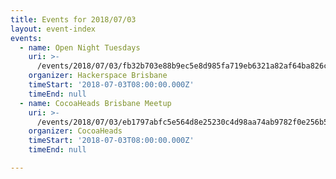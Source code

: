 ```yaml
---
title: Events for 2018/07/03
layout: event-index
events:
  - name: Open Night Tuesdays
    uri: >-
      /events/2018/07/03/fb32b703e88b9ec5e8d985fa719eb6321a82af64ba826c1dd02b3c5fe9809e15
    organizer: Hackerspace Brisbane
    timeStart: '2018-07-03T08:00:00.000Z'
    timeEnd: null
  - name: CocoaHeads Brisbane Meetup
    uri: >-
      /events/2018/07/03/eb1797abfc5e564d8e25230c4d98aa74ab9782f0e256b54bd9fb42f4272c85c7
    organizer: CocoaHeads
    timeStart: '2018-07-03T08:00:00.000Z'
    timeEnd: null

---
```

